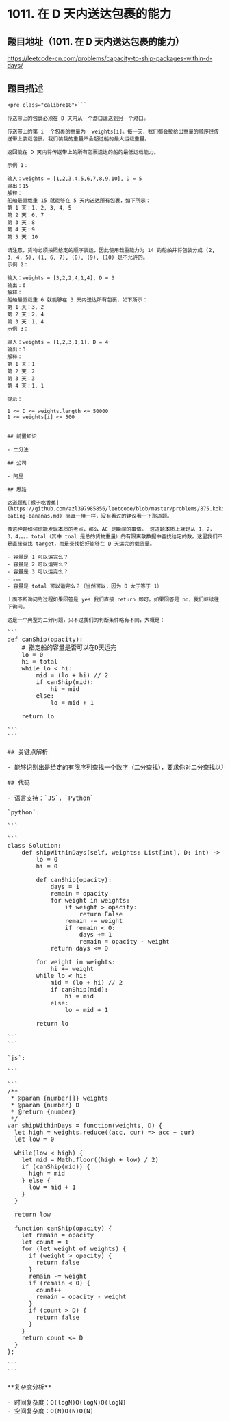 # 1011. 在 D 天内送达包裹的能力

## 题目地址（1011. 在 D 天内送达包裹的能力）

<https://leetcode-cn.com/problems/capacity-to-ship-packages-within-d-days/>

## 题目描述

```
<pre class="calibre18">```

传送带上的包裹必须在 D 天内从一个港口运送到另一个港口。

传送带上的第 i  个包裹的重量为  weights[i]。每一天，我们都会按给出重量的顺序往传送带上装载包裹。我们装载的重量不会超过船的最大运载重量。

返回能在 D 天内将传送带上的所有包裹送达的船的最低运载能力。

示例 1：

输入：weights = [1,2,3,4,5,6,7,8,9,10], D = 5
输出：15
解释：
船舶最低载重 15 就能够在 5 天内送达所有包裹，如下所示：
第 1 天：1, 2, 3, 4, 5
第 2 天：6, 7
第 3 天：8
第 4 天：9
第 5 天：10

请注意，货物必须按照给定的顺序装运，因此使用载重能力为 14 的船舶并将包装分成 (2, 3, 4, 5), (1, 6, 7), (8), (9), (10) 是不允许的。
示例 2：

输入：weights = [3,2,2,4,1,4], D = 3
输出：6
解释：
船舶最低载重 6 就能够在 3 天内送达所有包裹，如下所示：
第 1 天：3, 2
第 2 天：2, 4
第 3 天：1, 4
示例 3：

输入：weights = [1,2,3,1,1], D = 4
输出：3
解释：
第 1 天：1
第 2 天：2
第 3 天：3
第 4 天：1, 1

提示：

1 <= D <= weights.length <= 50000
1 <= weights[i] <= 500

```
```

## 前置知识

- 二分法

## 公司

- 阿里

## 思路

这道题和[猴子吃香蕉](https://github.com/azl397985856/leetcode/blob/master/problems/875.koko-eating-bananas.md) 简直一摸一样，没有看过的建议看一下那道题。

像这种题如何你能发现本质的考点，那么 AC 是瞬间的事情。 这道题本质上就是从 1，2，3，4，。。。total（其中 toal 是总的货物重量）的有限离散数据中查找给定的数。这里我们不是直接查找 target，而是查找恰好能够在 D 天运完的载货量。

- 容量是 1 可以运完么？
- 容量是 2 可以运完么？
- 容量是 3 可以运完么？
- 。。。
- 容量是 total 可以运完么？（当然可以，因为 D 大于等于 1）

上面不断询问的过程如果回答是 yes 我们直接 return 即可。如果回答是 no，我们继续往下询问。

这是一个典型的二分问题，只不过我们的判断条件略有不同，大概是：

```
<pre class="calibre18">```
<span class="hljs-function"><span class="hljs-keyword">def</span> <span class="hljs-title">canShip</span><span class="hljs-params">(opacity)</span>:</span>
    <span class="hljs-title"># 指定船的容量是否可以在D天运完</span>
    lo = <span class="hljs-params">0</span>
    hi = total
    <span class="hljs-keyword">while</span> lo < hi:
        mid = (lo + hi) // <span class="hljs-params">2</span>
        <span class="hljs-keyword">if</span> canShip(mid):
            hi = mid
        <span class="hljs-keyword">else</span>:
            lo = mid + <span class="hljs-params">1</span>

    <span class="hljs-keyword">return</span> lo

```
```

## 关键点解析

- 能够识别出是给定的有限序列查找一个数字（二分查找），要求你对二分查找以及变体十分熟悉

## 代码

- 语言支持：`JS`，`Python`

`python`:

```
<pre class="calibre18">```
<span class="hljs-class"><span class="hljs-keyword">class</span> <span class="hljs-title">Solution</span>:</span>
    <span class="hljs-function"><span class="hljs-keyword">def</span> <span class="hljs-title">shipWithinDays</span><span class="hljs-params">(self, weights: List[int], D: int)</span> -> int:</span>
        lo = <span class="hljs-params">0</span>
        hi = <span class="hljs-params">0</span>

        <span class="hljs-function"><span class="hljs-keyword">def</span> <span class="hljs-title">canShip</span><span class="hljs-params">(opacity)</span>:</span>
            days = <span class="hljs-params">1</span>
            remain = opacity
            <span class="hljs-keyword">for</span> weight <span class="hljs-keyword">in</span> weights:
                <span class="hljs-keyword">if</span> weight > opacity:
                    <span class="hljs-keyword">return</span> <span class="hljs-keyword">False</span>
                remain -= weight
                <span class="hljs-keyword">if</span> remain < <span class="hljs-params">0</span>:
                    days += <span class="hljs-params">1</span>
                    remain = opacity - weight
            <span class="hljs-keyword">return</span> days <= D

        <span class="hljs-keyword">for</span> weight <span class="hljs-keyword">in</span> weights:
            hi += weight
        <span class="hljs-keyword">while</span> lo < hi:
            mid = (lo + hi) // <span class="hljs-params">2</span>
            <span class="hljs-keyword">if</span> canShip(mid):
                hi = mid
            <span class="hljs-keyword">else</span>:
                lo = mid + <span class="hljs-params">1</span>

        <span class="hljs-keyword">return</span> lo

```
```

`js`:

```
<pre class="calibre18">```
<span class="hljs-title">/**
 * @param {number[]} weights
 * @param {number} D
 * @return {number}
 */</span>
<span class="hljs-keyword">var</span> shipWithinDays = <span class="hljs-function"><span class="hljs-keyword">function</span>(<span class="hljs-params">weights, D</span>) </span>{
  <span class="hljs-keyword">let</span> high = weights.reduce((acc, cur) => acc + cur)
  <span class="hljs-keyword">let</span> low = <span class="hljs-params">0</span>

  <span class="hljs-keyword">while</span>(low < high) {
    <span class="hljs-keyword">let</span> mid = <span class="hljs-params">Math</span>.floor((high + low) / <span class="hljs-params">2</span>)
    <span class="hljs-keyword">if</span> (canShip(mid)) {
      high = mid
    } <span class="hljs-keyword">else</span> {
      low = mid + <span class="hljs-params">1</span>
    }
  }

  <span class="hljs-keyword">return</span> low

  <span class="hljs-function"><span class="hljs-keyword">function</span> <span class="hljs-title">canShip</span>(<span class="hljs-params">opacity</span>) </span>{
    <span class="hljs-keyword">let</span> remain = opacity
    <span class="hljs-keyword">let</span> count = <span class="hljs-params">1</span>
    <span class="hljs-keyword">for</span> (<span class="hljs-keyword">let</span> weight <span class="hljs-keyword">of</span> weights) {
      <span class="hljs-keyword">if</span> (weight > opacity) {
        <span class="hljs-keyword">return</span> <span class="hljs-params">false</span>
      }
      remain -= weight
      <span class="hljs-keyword">if</span> (remain < <span class="hljs-params">0</span>) {
        count++
        remain = opacity - weight
      }
      <span class="hljs-keyword">if</span> (count > D) {
        <span class="hljs-keyword">return</span> <span class="hljs-params">false</span>
      }
    }
    <span class="hljs-keyword">return</span> count <= D
  }
};

```
```

**复杂度分析**

- 时间复杂度：O(logN)O(logN)O(logN)
- 空间复杂度：O(N)O(N)O(N)